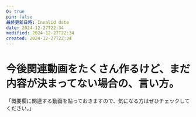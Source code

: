 ```yaml
---
Q: true
pin: false
最終更新日時: Invalid date
date: 2024-12-27T22:34
modified: 2024-12-27T22:34
created: 2024-12-27T22:34
---
```

# 今後関連動画をたくさん作るけど、まだ内容が決まってない場合の、言い方。

「概要欄に関連する動画を貼っておきますので、気になる方はぜひチェックしてください。」